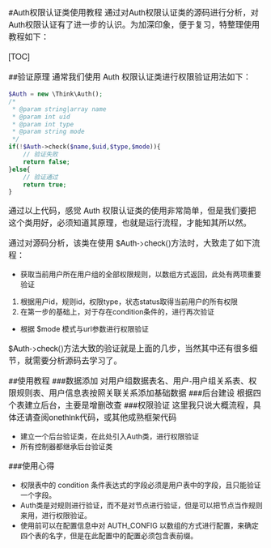 #Auth权限认证类使用教程
通过对Auth权限认证类的源码进行分析，对Auth权限认证有了进一步的认识。为加深印象，便于复习，特整理使用教程如下：

[TOC]

##验证原理
通常我们使用 Auth 权限认证类进行权限验证用法如下：

```php
$Auth = new \Think\Auth();
/*
 * @param string|array name 
 * @param int uid  
 * @param int type 
 * @param string mode 
 */
if(!$Auth->check($name,$uid,$type,$mode)){
    // 验证失败
    return false;
}else{
    // 验证通过
    return true;
}
```

通过以上代码，感觉 Auth 权限认证类的使用非常简单，但是我们要把这个类用好，必须知道其原理，也就是运行流程，才能知其所以然。

通过对源码分析，该类在使用 $Auth->check()方法时，大致走了如下流程：

- 获取当前用户所在用户组的全部权限规则，以数组方式返回，此处有两项重要验证
1. 根据用户id，规则id，权限type，状态status取得当前用户的所有权限
2. 在第一步的基础上，对于存在condition条件的，进行再次验证
- 根据 $mode 模式与url参数进行权限验证

$Auth->check()方法大致的验证就是上面的几步，当然其中还有很多细节，就需要分析源码去学习了。

##使用教程
###数据添加
对用户组数据表名、用户-用户组关系表、权限规则表、用户信息表按照关联关系添加基础数据
###后台建设
根据四个表建立后台，主要是增删改查
###权限验证
这里我只说大概流程，具体还请查阅onethink代码，或其他成熟框架代码

- 建立一个后台验证类，在此处引入Auth类，进行权限验证
- 所有控制器都继承后台验证类

###使用心得

- 权限表中的 condition 条件表达式的字段必须是用户表中的字段，且只能验证一个字段。
- Auth类是对规则进行验证，而不是对节点进行验证，但是可以把节点当作规则来用，进行权限验证。
- 使用前可以在配置信息中对 AUTH_CONFIG 以数组的方式进行配置，来确定四个表的名字，但是在此配置中的配置必须包含表前缀。





<style>
    h1,h2,h3,p,strong { font-family: "Helvetica Neue",Arial,"Hiragino Sans GB","STHeiti","Microsoft YaHei","WenQuanYi Micro Hei",SimSun,Song,sans-serif }
    p { font-size: 16px; }
    .toc ul { list-style-type: none; margin-bottom: 15px; font-size:18px; font-family:"Helvetica Neue",Arial,"Hiragino Sans GB","STHeiti","Microsoft YaHei","WenQuanYi Micro Hei",SimSun,Song,sans-serif;  }
</style>
<link href="http://cdn.bootcss.com/highlight.js/9.7.0/styles/vs.min.css" rel="stylesheet">
<script src="http://cdn.bootcss.com/highlight.js/9.7.0/highlight.min.js"></script>
<script>hljs.initHighlightingOnLoad();</script>